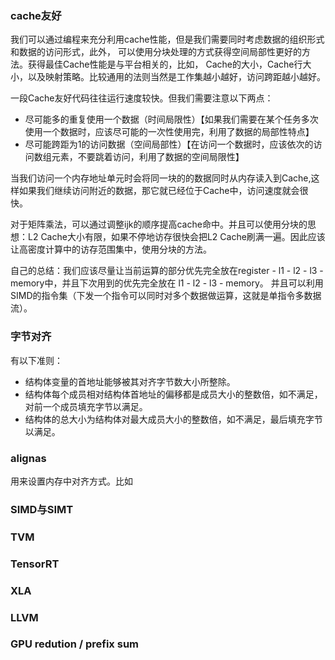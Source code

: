 

### cache友好

我们可以通过编程来充分利用cache性能，但是我们需要同时考虑数据的组织形式和数据的访问形式，此外，
可以使用分块处理的方式获得空间局部性更好的方法。获得最佳Cache性能是与平台相关的，比如，
Cache的大小，Cache行大小，以及映射策略。比较通用的法则当然是工作集越小越好，访问跨距越小越好。

一段Cache友好代码往往运行速度较快。但我们需要注意以下两点：
 - 尽可能多的重复使用一个数据（时间局限性）【如果我们需要在某个任务多次使用一个数据时，应该尽可能的一次性使用完，利用了数据的局部性特点】
 - 尽可能跨距为1的访问数据（空间局部性）【在访问一个数据时，应该依次的访问数组元素，不要跳着访问，利用了数据的空间局限性】

当我们访问一个内存地址单元时会将同一块的的数据同时从内存读入到Cache,这样如果我们继续访问附近的数据，那它就已经位于Cache中，访问速度就会很快。

对于矩阵乘法，可以通过调整ijk的顺序提高cache命中。并且可以使用分块的思想：L2 Cache大小有限，如果不停地访存很快会把L2 Cache刷满一遍。因此应该让高密度计算中的访存范围集中，使用分块的方法。

自己的总结：我们应该尽量让当前运算的部分优先完全放在register - l1 - l2 - l3 - memory中，并且下次用到的优先完全放在 l1 - l2 - l3 - memory。 并且可以利用SIMD的指令集（下发一个指令可以同时对多个数据做运算，这就是单指令多数据流）。

### 字节对齐

有以下准则：
 - 结构体变量的首地址能够被其对齐字节数大小所整除。
 - 结构体每个成员相对结构体首地址的偏移都是成员大小的整数倍，如不满足，对前一个成员填充字节以满足。
 - 结构体的总大小为结构体对最大成员大小的整数倍，如不满足，最后填充字节以满足。

### alignas

用来设置内存中对齐方式。比如

### SIMD与SIMT

### TVM

### TensorRT

### XLA

### LLVM

### GPU redution / prefix sum
